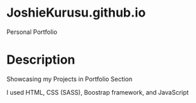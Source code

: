 # JoshieKurusu.github.io
Personal Portfolio

# Description
Showcasing my Projects in Portfolio Section

I used HTML, CSS (SASS), Boostrap framework, and JavaScript
